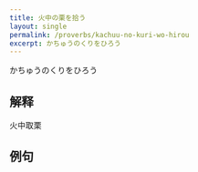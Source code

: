 ```yaml
---
title: 火中の栗を拾う
layout: single
permalink: /proverbs/kachuu-no-kuri-wo-hirou
excerpt: かちゅうのくりをひろう
---
```


かちゅうのくりをひろう

## 解释

火中取栗

## 例句

